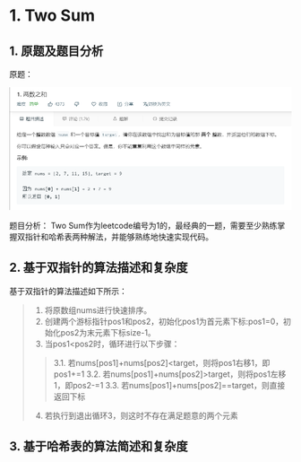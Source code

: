 # 1. Two Sum

## 1. 原题及题目分析

原题：

  ![avatar](https://github.com/Happyxianyueveryday/Leetcode-Notebook/blob/master/Array/1.%20Two%20Sum/QQ%E6%88%AA%E5%9B%BE20190309005533.png)

题目分析：
Two Sum作为leetcode编号为1的，最经典的一题，需要至少熟练掌握双指针和哈希表两种解法，并能够熟练地快速实现代码。

## 2. 基于双指针的算法描述和复杂度
基于双指针的算法描述如下所示：
> 1. 将原数组nums进行快速排序。
> 2. 创建两个游标指针pos1和pos2，初始化pos1为首元素下标:pos1=0，初始化pos2为末元素下标size-1。
> 3. 当pos1<pos2时，循环进行以下步骤：
>> 3.1. 若nums\[pos1]+nums\[pos2]<target，则将pos1右移1，即pos1+=1
>> 3.2. 若nums\[pos1]+nums\[pos2]>target，则将pos1左移1，即pos2-=1
>> 3.3. 若nums\[pos1]+nums\[pos2]==target，则直接返回下标
> 4. 若执行到退出循环3，则这时不存在满足题意的两个元素

## 3. 基于哈希表的算法简述和复杂度






